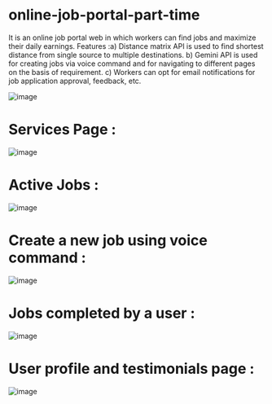 ﻿# online-job-portal-part-time
 It is an online job portal web in which workers can find jobs and maximize their daily earnings.
 Features :a) Distance matrix API is used to find shortest distance from single source to multiple destinations.
 b) Gemini API is used for creating jobs via voice command and for navigating to different pages on the basis of requirement.
 c) Workers can opt for email notifications for  job application approval, feedback, etc.

 ![image](https://github.com/user-attachments/assets/059be0fe-f11d-4ae5-a20d-34f1669841f8)

# Services Page :
![image](https://github.com/user-attachments/assets/4ceec479-8b50-4bdb-bf61-e467dbce7cb9)

# Active Jobs :
![image](https://github.com/user-attachments/assets/90d9a761-2412-4867-b13b-fe266836f71e)

# Create a new job using voice command :
![image](https://github.com/user-attachments/assets/451b1fa8-9d06-4902-a123-c111d73e1ec5)

# Jobs completed by a user :
![image](https://github.com/user-attachments/assets/dcc7b516-76b2-4e54-aaaa-753a867274a3)

# User profile and testimonials page :
![image](https://github.com/user-attachments/assets/39d7ca46-174d-434b-b047-2107ddc01f3d)




